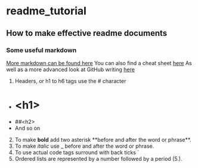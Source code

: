 # readme_tutorial
## How to make effective readme documents

### Some useful markdown
[More markdown can be found here](https://help.github.com/articles/basic-writing-and-formatting-syntax/)
You can also find a cheat sheet [here](https://enterprise.github.com/downloads/en/markdown-cheatsheet.pdf)
As well as a more advanced look at GitHub writing [here](https://help.github.com/categories/writing-on-github/)

1. Headers, or h1 to h6 tags use the # character
  * # \<h1\>
  * ##\<h2\>
  * And so on
2. To make **bold** add two asterisk \*\*before and after the word or phrase\*\*.
3. To make _italic_ use \_ before and after the word or phrase.
4. To use actual code tags surround with back ticks \`
5. Ordered lists are represented by a number followed by a period (5\.).
